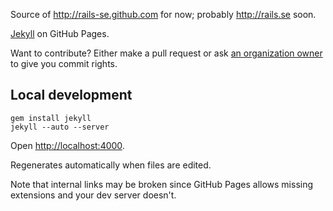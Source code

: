 Source of <http://rails-se.github.com> for now; probably <http://rails.se> soon.

[Jekyll](https://github.com/mojombo/jekyll/wiki/usage) on GitHub Pages.

Want to contribute? Either make a pull request or ask [an organization owner](https://github.com/rails-se?tab=members) to give you commit rights.

## Local development

```
gem install jekyll
jekyll --auto --server
```

Open <http://localhost:4000>.

Regenerates automatically when files are edited.

Note that internal links may be broken since GitHub Pages allows missing extensions and your dev server doesn't.

